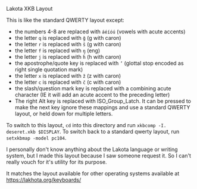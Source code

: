 Lakota XKB Layout

This is like the standard QWERTY layout except:

* the numbers 4-8 are replaced with `áéíóú` (vowels with acute accents)
* the letter `q` is replaced with `ǧ` (g with caron)
* the letter `r` is replaced with `š` (g with caron)
* the letter `f` is replaced with `ŋ` (eng)
* the letter `j` is replaced with `ȟ` (h with caron)
* the apostrophe/quote key is replaced with `’` (glottal stop encoded as right single quotation mark)
* the letter `x` is replaced with `ž` (z with caron)
* the letter `c` is replaced with `č` (c with caron)
* the slash/question mark key is replaced with a combining acute character (IE it will add an acute accent to the preceding letter)
* The right Alt key is replaced with ISO_Group_Latch.  It can be pressed to make the next key ignore these mappings and use a standard QWERTY layout, or held down for multiple letters.

To switch to this layout, `cd` into this directory and run `xkbcomp -I. deseret.xkb $DISPLAY`.  To switch back to a standard qwerty layout, run `setxkbmap -model pc104`.

I personally don't know anything about the Lakota language or writing system, but I made this layout because I saw someone request it.  So I can't really vouch for it's utility for its purpose.

It matches the layout available for other operating systems available at https://lakhota.org/keyboards/
